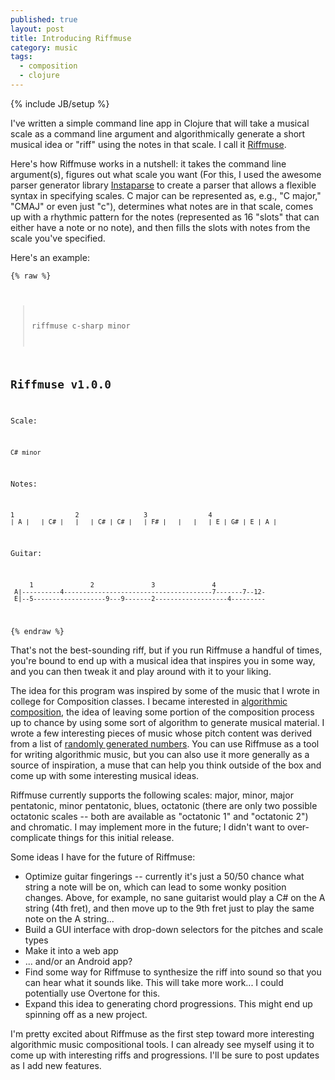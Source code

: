 ```yaml
---
published: true
layout: post
title: Introducing Riffmuse
category: music
tags: 
  - composition
  - clojure
---
```


{% include JB/setup %}

I've written a simple command line app in Clojure that will take a musical scale as a command line argument and algorithmically generate a short musical idea or "riff" using the notes in that scale. I call it [Riffmuse](https://github.com/daveyarwood/riffmuse).

Here's how Riffmuse works in a nutshell: it takes the command line argument(s), figures out what scale you want (For this, I used the awesome parser generator library [Instaparse](https://github.com/Engelberg/instaparse) to create a parser that allows a flexible syntax in specifying scales. C major can be represented as, e.g., "C major," "CMAJ" or even just "c"), determines what notes are in that scale, comes up with a rhythmic pattern for the notes (represented as 16 "slots" that can either have a note or no note), and then fills the slots with notes from the scale you've specified.

Here's an example:

<code>{% raw %}
> riffmuse c-sharp minor
    
Riffmuse v1.0.0
---------------
    
Scale:
    
    C# minor

Notes:
    
    1                2                 3                4
    | A |   | C# |   |   | C# | C# |   | F# |   |   |   | E | G# | E | A |
    
Guitar:
    
         1               2               3               4
     A|----------4---------------------------------------7-------7--12-
     E|--5-------------------9---9-------2-------------------4---------
{% endraw %}
</code>

That's not the best-sounding riff, but if you run Riffmuse a handful of times, you're bound to end up with a musical idea that inspires you in some way, and you can then tweak it and play around with it to your liking. 

The idea for this program was inspired by some of the music that I wrote in college for Composition classes. I became interested in [algorithmic composition](http://en.wikipedia.org/wiki/Algorithmic_composition), the idea of leaving some portion of the composition process up to chance by using some sort of algorithm to generate musical material. I wrote a few interesting pieces of music whose pitch content was derived from a list of [randomly generated numbers](http://www.random.org). You can use Riffmuse as a tool for writing algorithmic music, but you can also use it more generally as a source of inspiration, a muse that can help you think outside of the box and come up with some interesting musical ideas.

Riffmuse currently supports the following scales: major, minor, major pentatonic, minor pentatonic, blues, octatonic (there are only two possible octatonic scales -- both are available as "octatonic 1" and "octatonic 2") and chromatic. I may implement more in the future; I didn't want to over-complicate things for this initial release.

Some ideas I have for the future of Riffmuse:

* Optimize guitar fingerings -- currently it's just a 50/50 chance what string a note will be on, which can lead to some wonky position changes. Above, for example, no sane guitarist would play a C# on the A string (4th fret), and then move up to the 9th fret just to play the same note on the A string...
* Build a GUI interface with drop-down selectors for the pitches and scale types
* Make it into a web app
* ... and/or an Android app?
* Find some way for Riffmuse to synthesize the riff into sound so that you can hear what it sounds like. This will take more work... I could potentially use Overtone for this. 
* Expand this idea to generating chord progressions. This might end up spinning off as a new project.

I'm pretty excited about Riffmuse as the first step toward more interesting algorithmic music compositional tools. I can already see myself using it to come up with interesting riffs and progressions. I'll be sure to post updates as I add new features.